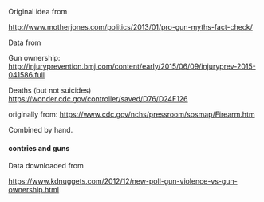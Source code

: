Original idea from

http://www.motherjones.com/politics/2013/01/pro-gun-myths-fact-check/

Data from

Gun ownership:
http://injuryprevention.bmj.com/content/early/2015/06/09/injuryprev-2015-041586.full

Deaths (but not suicides)
https://wonder.cdc.gov/controller/saved/D76/D24F126

originally from: 
https://www.cdc.gov/nchs/pressroom/sosmap/Firearm.htm

Combined by hand.


#### contries and guns ####

Data downloaded from 

https://www.kdnuggets.com/2012/12/new-poll-gun-violence-vs-gun-ownership.html

